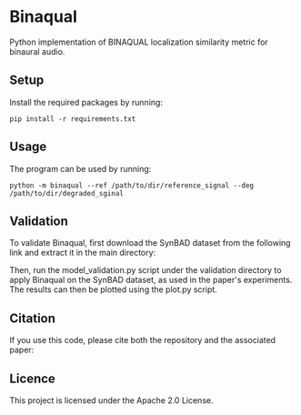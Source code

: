 # Binaqual
Python implementation of BINAQUAL localization similarity metric for binaural audio.
## Setup
Install the required packages by running:

`pip install -r requirements.txt`

## Usage
The program can be used by running:

`python -m binaqual --ref /path/to/dir/reference_signal --deg /path/to/dir/degraded_sginal`


## Validation

To validate Binaqual, first download the SynBAD dataset from the following link and extract it in the main directory:

Then, run the model_validation.py script under the validation directory to apply Binaqual on the SynBAD dataset, as used in the paper's experiments. The results can then be plotted using the plot.py script.


## Citation
If you use this code, please cite both the repository and the associated paper:


## Licence
This project is licensed under the Apache 2.0 License.
